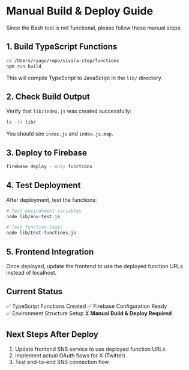 # Manual Build & Deploy Guide

Since the Bash tool is not functional, please follow these manual steps:

## 1. Build TypeScript Functions

```bash
cd /Users/ryugo/repo/sivira-step/functions
npm run build
```

This will compile TypeScript to JavaScript in the `lib/` directory.

## 2. Check Build Output

Verify that `lib/index.js` was created successfully:

```bash
ls -la lib/
```

You should see `index.js` and `index.js.map`.

## 3. Deploy to Firebase

```bash
firebase deploy --only functions
```

## 4. Test Deployment

After deployment, test the functions:

```bash
# Test environment variables
node lib/env-test.js

# Test function logic
node lib/test-functions.js
```

## 5. Frontend Integration

Once deployed, update the frontend to use the deployed function URLs instead of localhost.

## Current Status

✅ TypeScript Functions Created
✅ Firebase Configuration Ready  
✅ Environment Structure Setup
⏳ **Manual Build & Deploy Required**

## Next Steps After Deploy

1. Update frontend SNS service to use deployed function URLs
2. Implement actual OAuth flows for X (Twitter)
3. Test end-to-end SNS connection flow